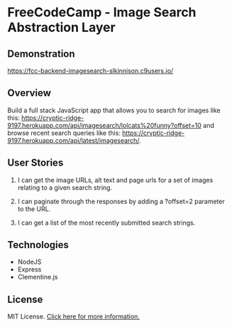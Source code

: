 FreeCodeCamp - Image Search Abstraction Layer
==========================

## Demonstration

https://fcc-backend-imagesearch-slkinnison.c9users.io/

## Overview

Build a full stack JavaScript app that allows you to search for images like this: 
https://cryptic-ridge-9197.herokuapp.com/api/imagesearch/lolcats%20funny?offset=10 
and browse recent search queries like this: https://cryptic-ridge-9197.herokuapp.com/api/latest/imagesearch/.  

## User Stories

1. I can get the image URLs, alt text and page urls for a set of images relating to a given search string.

2. I can paginate through the responses by adding a ?offset=2 parameter to the URL.

3. I can get a list of the most recently submitted search strings.

## Technologies
* NodeJS
* Express
* Clementine.js

## License

MIT License. [Click here for more information.](LICENSE.md)
